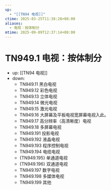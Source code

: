 ```yaml
---
up:
  - "[[TN94 电视]]"
ctime: 2025-03-25T11:38:28+08:00
aliases:
  - 电视：按体制分
mtime: 2025-09-09T12:37:14+08:00
---
```


# TN949.1 电视：按体制分

- up: [[TN94 电视]]
- down:	
	- TN949.11 黑白电视
	- TN949.12 彩色电视
	- TN949.13 立体电视
	- TN949.14 微光电视
	- TN949.15 激光电视
	- TN949.16 大屏幕及平板电视宽屏幕电视入此。
	- TN949.17 高分辨率（高清晰度）电视
	- TN949.18 多屏幕电视
	- TN949.191 投影电视
	- TN949.192 液晶电视
	- TN949.193 程序控制电视
	- TN949.194 电缆电视
	- {TN949.195} 单通道电视
	- {TN949.196} 双通道电视
	- TN949.197 数字电视
	- TN949.198 多媒体电视
	- TN949.199 其他
	
